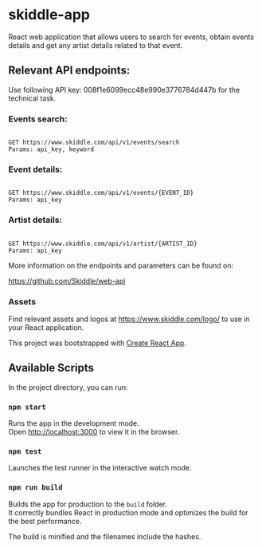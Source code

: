 # skiddle-app

React web application that allows users to search for events,
obtain events details and get any artist details related to that event.

## Relevant API endpoints:
Use following API key: 008f1e6099ecc48e990e3776784d447b for the technical task.

### Events search:

```

GET https://www.skiddle.com/api/v1/events/search
Params: api_key, keyword

```
### Event details:
``` 

GET https://www.skiddle.com/api/v1/events/{EVENT_ID}
Params: api_key

```

### Artist details:

```

GET https://www.skiddle.com/api/v1/artist/{ARTIST_ID}
Params: api_key

```

More information on the endpoints and parameters can be found on:

https://github.com/Skiddle/web-api

### Assets
Find relevant assets and logos at https://www.skiddle.com/logo/ to use in your React
application.

This project was bootstrapped with [Create React App](https://github.com/facebook/create-react-app).

## Available Scripts

In the project directory, you can run:

### `npm start`

Runs the app in the development mode.<br>
Open [http://localhost:3000](http://localhost:3000) to view it in the browser.


### `npm test`

Launches the test runner in the interactive watch mode.<br>

### `npm run build`

Builds the app for production to the `build` folder.<br>
It correctly bundles React in production mode and optimizes the build for the best performance.

The build is minified and the filenames include the hashes.<br>